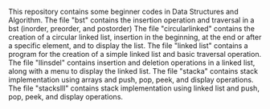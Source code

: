This repository contains some beginner codes in Data Structures and Algorithm. 
The file "bst" contains the insertion operation and traversal in a bst (inorder, preorder, and postorder)
The file "circularlinked" contains the creation of a circular linked list, insertion in the beginning, at the end or after a specific element, and to display the list.
The file "linked list" contains a program for the creation of a simple linked list and basic traversal operation.
The file "llinsdel" contains insertion and deletion operations in a linked list, along with a menu to display the linked list.
The file "stacka" contains stack implementation using arrays and push, pop, peek, and display operations.
The file "stackslll" contains stack implementation using linked list and push, pop, peek, and display operations.
